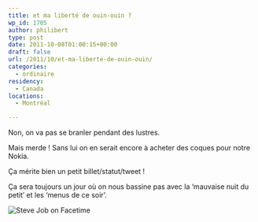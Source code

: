 ```yaml
---
title: et ma liberté de ouin-ouin ?
wp_id: 1705
author: philibert
type: post
date: 2011-10-08T01:00:15+00:00
draft: false
url: /2011/10/et-ma-liberte-de-ouin-ouin/
categories:
  - ordinaire
residency:
  - Canada
locations:
  - Montréal

---
```

Non, on va pas se branler pendant des lustres.

Mais merde ! Sans lui on en serait encore à acheter des coques pour notre Nokia.
  
Ça mérite bien un petit billet/statut/tweet !
  
Ça sera toujours un jour où on nous bassine pas avec la &lsquo;mauvaise nuit du petit&rsquo; et les &lsquo;menus de ce soir&rsquo;.

![Steve Job on Facetime][1]

 [1]: /uploads/2010/06/f1275935612.jpg